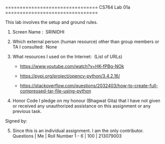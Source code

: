 ================================ CS764 Lab 01a ================================

This lab involves the setup and ground rules.

1. Screen Name :  SRINIDHI

2. Which external person (human resource) other than group members or TA I consulted:  None

3. What resources I used on the Internet:  (List of URLs)

    - https://www.youtube.com/watch?v=HK-fPBg-NOk

    - https://pypi.org/project/opencv-python/3.4.2.16/

    - https://stackoverflow.com/questions/2032403/how-to-create-full-compressed-tar-file-using-python

4. Honor Code
I pledge on my honour (Bhagwat Gita) that I have not given or received any unauthorized 
assistance on this assignment or any previous task.  

Signed by:  <Akella Venkata Surya Srinidhi>

5. Since this is an individual assignment. I am the only contributor.
Questions | Me  | Roll Number
    1 - 6 | 100 | 213079003
